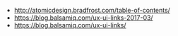 - http://atomicdesign.bradfrost.com/table-of-contents/
- https://blog.balsamiq.com/ux-ui-links-2017-03/
- https://blog.balsamiq.com/ux-ui-links/
